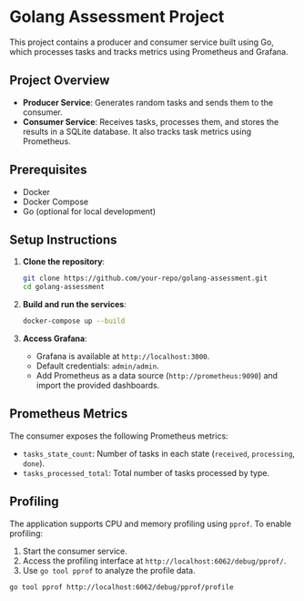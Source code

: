 # Golang Assessment Project

This project contains a producer and consumer service built using Go, which processes tasks and tracks metrics using Prometheus and Grafana.

## Project Overview

- **Producer Service**: Generates random tasks and sends them to the consumer.
- **Consumer Service**: Receives tasks, processes them, and stores the results in a SQLite database. It also tracks task metrics using Prometheus.

## Prerequisites

- Docker
- Docker Compose
- Go (optional for local development)

## Setup Instructions

1. **Clone the repository**:
    ```bash
    git clone https://github.com/your-repo/golang-assessment.git
    cd golang-assessment
    ```

2. **Build and run the services**:
    ```bash
    docker-compose up --build
    ```

3. **Access Grafana**:
    - Grafana is available at `http://localhost:3000`.
    - Default credentials: `admin/admin`.
    - Add Prometheus as a data source (`http://prometheus:9090`) and import the provided dashboards.

## Prometheus Metrics

The consumer exposes the following Prometheus metrics:

- `tasks_state_count`: Number of tasks in each state (`received`, `processing`, `done`).
- `tasks_processed_total`: Total number of tasks processed by type.

## Profiling

The application supports CPU and memory profiling using `pprof`. To enable profiling:

1. Start the consumer service.
2. Access the profiling interface at `http://localhost:6062/debug/pprof/`.
3. Use `go tool pprof` to analyze the profile data.

```bash
go tool pprof http://localhost:6062/debug/pprof/profile
